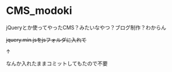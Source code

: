 # CMS_modoki

jQueryとか使ってやったCMS？みたいなやつ？ブログ制作？わからん

~~jquery.min.jsをjsフォルダに入れて~~

↑

なんか入れたままコミットしてもたので不要
